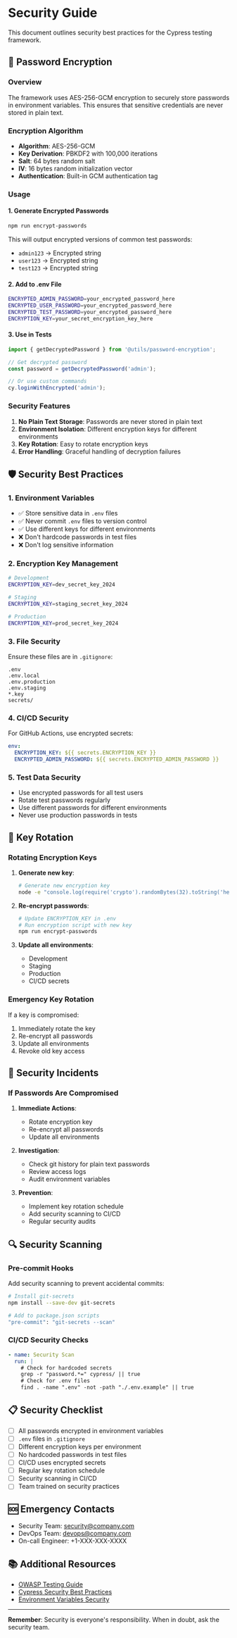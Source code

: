 # Security Guide

This document outlines security best practices for the Cypress testing framework.

## 🔐 Password Encryption

### Overview

The framework uses AES-256-GCM encryption to securely store passwords in environment variables. This ensures that sensitive credentials are never stored in plain text.

### Encryption Algorithm

- **Algorithm**: AES-256-GCM
- **Key Derivation**: PBKDF2 with 100,000 iterations
- **Salt**: 64 bytes random salt
- **IV**: 16 bytes random initialization vector
- **Authentication**: Built-in GCM authentication tag

### Usage

#### 1. Generate Encrypted Passwords

```bash
npm run encrypt-passwords
```

This will output encrypted versions of common test passwords:
- `admin123` → Encrypted string
- `user123` → Encrypted string  
- `test123` → Encrypted string

#### 2. Add to .env File

```bash
ENCRYPTED_ADMIN_PASSWORD=your_encrypted_password_here
ENCRYPTED_USER_PASSWORD=your_encrypted_password_here
ENCRYPTED_TEST_PASSWORD=your_encrypted_password_here
ENCRYPTION_KEY=your_secret_encryption_key_here
```

#### 3. Use in Tests

```typescript
import { getDecryptedPassword } from '@utils/password-encryption';

// Get decrypted password
const password = getDecryptedPassword('admin');

// Or use custom commands
cy.loginWithEncrypted('admin');
```

### Security Features

1. **No Plain Text Storage**: Passwords are never stored in plain text
2. **Environment Isolation**: Different encryption keys for different environments
3. **Key Rotation**: Easy to rotate encryption keys
4. **Error Handling**: Graceful handling of decryption failures

## 🛡️ Security Best Practices

### 1. Environment Variables

- ✅ Store sensitive data in `.env` files
- ✅ Never commit `.env` files to version control
- ✅ Use different keys for different environments
- ❌ Don't hardcode passwords in test files
- ❌ Don't log sensitive information

### 2. Encryption Key Management

```bash
# Development
ENCRYPTION_KEY=dev_secret_key_2024

# Staging  
ENCRYPTION_KEY=staging_secret_key_2024

# Production
ENCRYPTION_KEY=prod_secret_key_2024
```

### 3. File Security

Ensure these files are in `.gitignore`:
```
.env
.env.local
.env.production
.env.staging
*.key
secrets/
```

### 4. CI/CD Security

For GitHub Actions, use encrypted secrets:

```yaml
env:
  ENCRYPTION_KEY: ${{ secrets.ENCRYPTION_KEY }}
  ENCRYPTED_ADMIN_PASSWORD: ${{ secrets.ENCRYPTED_ADMIN_PASSWORD }}
```

### 5. Test Data Security

- Use encrypted passwords for all test users
- Rotate test passwords regularly
- Use different passwords for different environments
- Never use production passwords in tests

## 🔄 Key Rotation

### Rotating Encryption Keys

1. **Generate new key**:
   ```bash
   # Generate new encryption key
   node -e "console.log(require('crypto').randomBytes(32).toString('hex'))"
   ```

2. **Re-encrypt passwords**:
   ```bash
   # Update ENCRYPTION_KEY in .env
   # Run encryption script with new key
   npm run encrypt-passwords
   ```

3. **Update all environments**:
   - Development
   - Staging
   - Production
   - CI/CD secrets

### Emergency Key Rotation

If a key is compromised:

1. Immediately rotate the key
2. Re-encrypt all passwords
3. Update all environments
4. Revoke old key access

## 🚨 Security Incidents

### If Passwords Are Compromised

1. **Immediate Actions**:
   - Rotate encryption key
   - Re-encrypt all passwords
   - Update all environments

2. **Investigation**:
   - Check git history for plain text passwords
   - Review access logs
   - Audit environment variables

3. **Prevention**:
   - Implement key rotation schedule
   - Add security scanning to CI/CD
   - Regular security audits

## 🔍 Security Scanning

### Pre-commit Hooks

Add security scanning to prevent accidental commits:

```bash
# Install git-secrets
npm install --save-dev git-secrets

# Add to package.json scripts
"pre-commit": "git-secrets --scan"
```

### CI/CD Security Checks

```yaml
- name: Security Scan
  run: |
    # Check for hardcoded secrets
    grep -r "password.*=" cypress/ || true
    # Check for .env files
    find . -name ".env" -not -path "./.env.example" || true
```

## 📋 Security Checklist

- [ ] All passwords encrypted in environment variables
- [ ] `.env` files in `.gitignore`
- [ ] Different encryption keys per environment
- [ ] No hardcoded passwords in test files
- [ ] CI/CD uses encrypted secrets
- [ ] Regular key rotation schedule
- [ ] Security scanning in CI/CD
- [ ] Team trained on security practices

## 🆘 Emergency Contacts

- Security Team: security@company.com
- DevOps Team: devops@company.com
- On-call Engineer: +1-XXX-XXX-XXXX

## 📚 Additional Resources

- [OWASP Testing Guide](https://owasp.org/www-project-web-security-testing-guide/)
- [Cypress Security Best Practices](https://docs.cypress.io/guides/references/best-practices#Security)
- [Environment Variables Security](https://12factor.net/config)

---

**Remember**: Security is everyone's responsibility. When in doubt, ask the security team.
